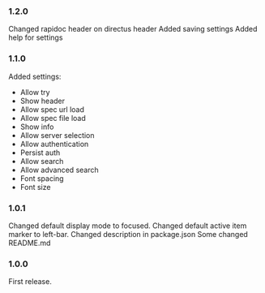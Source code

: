 ### 1.2.0

Changed rapidoc header on directus header
Added saving settings
Added help for settings

### 1.1.0

Added settings:

- Allow try
- Show header
- Allow spec url load
- Allow spec file load
- Show info
- Allow server selection
- Allow authentication
- Persist auth
- Allow search
- Allow advanced search
- Font spacing
- Font size

### 1.0.1

Changed default display mode to focused.
Changed default active item marker to left-bar.
Changed description in package.json
Some changed README.md

### 1.0.0

First release.
